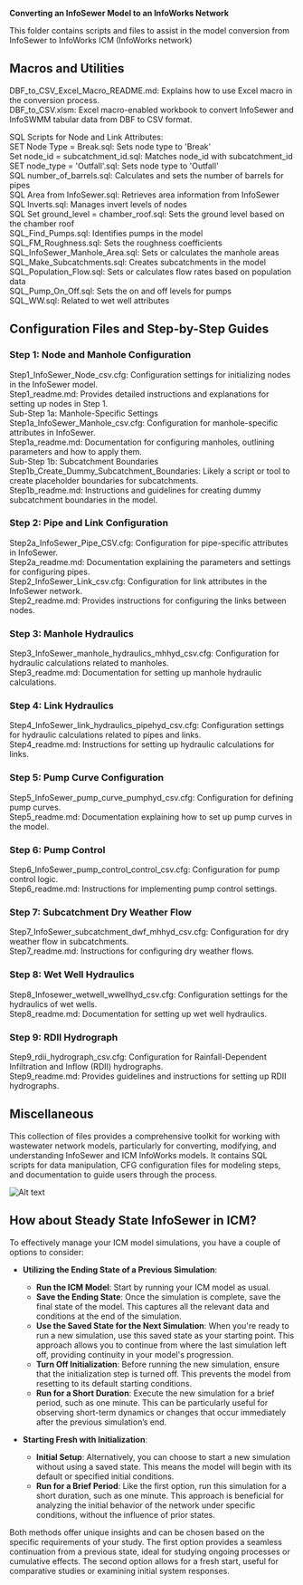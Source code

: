 **Converting an InfoSewer Model to an InfoWorks Network**

This folder contains scripts and files to assist in the model conversion from InfoSewer to InfoWorks ICM (InfoWorks network)

## Macros and Utilities
DBF_to_CSV_Excel_Macro_README.md: Explains how to use Excel macro in the conversion process.\
DBF_to_CSV.xlsm: Excel macro-enabled workbook to convert InfoSewer and InfoSWMM tabular data from DBF to CSV format.

SQL Scripts for Node and Link Attributes:\
SET Node Type = Break.sql: Sets node type to 'Break'\
Set node_id = subcatchment_id.sql: Matches node_id with subcatchment_id\
SET node_type = 'Outfall'.sql: Sets node type to 'Outfall'\
SQL number_of_barrels.sql: Calculates and sets the number of barrels for pipes\
SQL Area from InfoSewer.sql: Retrieves area information from InfoSewer\
SQL Inverts.sql: Manages invert levels of nodes\
SQL Set ground_level = chamber_roof.sql: Sets the ground level based on the chamber roof\
SQL_Find_Pumps.sql: Identifies pumps in the model\
SQL_FM_Roughness.sql: Sets the roughness coefficients\
SQL_InfoSewer_Manhole_Area.sql: Sets or calculates the manhole areas\
SQL_Make_Subcatchments.sql: Creates subcatchments in the model\
SQL_Population_Flow.sql: Sets or calculates flow rates based on population data\
SQL_Pump_On_Off.sql: Sets the on and off levels for pumps\
SQL_WW.sql: Related to wet well attributes

## Configuration Files and Step-by-Step Guides

### Step 1: Node and Manhole Configuration
Step1_InfoSewer_Node_csv.cfg: Configuration settings for initializing nodes in the InfoSewer model.\
Step1_readme.md: Provides detailed instructions and explanations for setting up nodes in Step 1.\
Sub-Step 1a: Manhole-Specific Settings\
Step1a_InfoSewer_Manhole_csv.cfg: Configuration for manhole-specific attributes in InfoSewer.\
Step1a_readme.md: Documentation for configuring manholes, outlining parameters and how to apply them.\
Sub-Step 1b: Subcatchment Boundaries\
Step1b_Create_Dummy_Subcatchment_Boundaries: Likely a script or tool to create placeholder boundaries for subcatchments.\
Step1b_readme.md: Instructions and guidelines for creating dummy subcatchment boundaries in the model.

### Step 2: Pipe and Link Configuration
Step2a_InfoSewer_Pipe_CSV.cfg: Configuration for pipe-specific attributes in InfoSewer.\
Step2a_readme.md: Documentation explaining the parameters and settings for configuring pipes.\
Step2_InfoSewer_Link_csv.cfg: Configuration for link attributes in the InfoSewer network.\
Step2_readme.md: Provides instructions for configuring the links between nodes.

### Step 3: Manhole Hydraulics
Step3_InfoSewer_manhole_hydraulics_mhhyd_csv.cfg: Configuration for hydraulic calculations related to manholes.\
Step3_readme.md: Documentation for setting up manhole hydraulic calculations.

### Step 4: Link Hydraulics
Step4_InfoSewer_link_hydraulics_pipehyd_csv.cfg: Configuration settings for hydraulic calculations related to pipes and links.\
Step4_readme.md: Instructions for setting up hydraulic calculations for links.

### Step 5: Pump Curve Configuration
Step5_InfoSewer_pump_curve_pumphyd_csv.cfg: Configuration for defining pump curves.\
Step5_readme.md: Documentation explaining how to set up pump curves in the model.

### Step 6: Pump Control
Step6_InfoSewer_pump_control_control_csv.cfg: Configuration for pump control logic.\
Step6_readme.md: Instructions for implementing pump control settings.

### Step 7: Subcatchment Dry Weather Flow
Step7_InfoSewer_subcatchment_dwf_mhhyd_csv.cfg: Configuration for dry weather flow in subcatchments.\
Step7_readme.md: Instructions for configuring dry weather flows.

### Step 8: Wet Well Hydraulics
Step8_Infosewer_wetwell_wwellhyd_csv.cfg: Configuration settings for the hydraulics of wet wells.\
Step8_readme.md: Documentation for setting up wet well hydraulics.

### Step 9: RDII Hydrograph
Step9_rdii_hydrograph_csv.cfg: Configuration for Rainfall-Dependent Infiltration and Inflow (RDII) hydrographs.\
Step9_readme.md: Provides guidelines and instructions for setting up RDII hydrographs.

## Miscellaneous
This collection of files provides a comprehensive toolkit for working with wastewater network models, particularly for converting, modifying, and understanding InfoSewer and ICM InfoWorks models. It contains SQL scripts for data manipulation, CFG configuration files for modeling steps, and documentation to guide users through the process.

![Alt text](image-6.png)

## How about Steady State InfoSewer in ICM?

To effectively manage your ICM model simulations, you have a couple of options to consider:

- **Utilizing the Ending State of a Previous Simulation**:
    - **Run the ICM Model**: Start by running your ICM model as usual.
    - **Save the Ending State**: Once the simulation is complete, save the final state of the model. This captures all the relevant data and conditions at the end of the simulation.
    - **Use the Saved State for the Next Simulation**: When you're ready to run a new simulation, use this saved state as your starting point. This approach allows you to continue from where the last simulation left off, providing continuity in your model's progression.
    - **Turn Off Initialization**: Before running the new simulation, ensure that the initialization step is turned off. This prevents the model from resetting to its default starting conditions.
    - **Run for a Short Duration**: Execute the new simulation for a brief period, such as one minute. This can be particularly useful for observing short-term dynamics or changes that occur immediately after the previous simulation’s end.

- **Starting Fresh with Initialization**:
    - **Initial Setup**: Alternatively, you can choose to start a new simulation without using a saved state. This means the model will begin with its default or specified initial conditions.
    - **Run for a Brief Period**: Like the first option, run this simulation for a short duration, such as one minute. This approach is beneficial for analyzing the initial behavior of the network under specific conditions, without the influence of prior states.

Both methods offer unique insights and can be chosen based on the specific requirements of your study. The first option provides a seamless continuation from a previous state, ideal for studying ongoing processes or cumulative effects. The second option allows for a fresh start, useful for comparative studies or examining initial system responses.